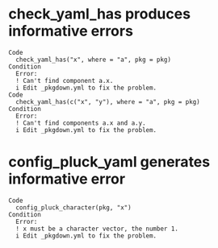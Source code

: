 # check_yaml_has produces informative errors

    Code
      check_yaml_has("x", where = "a", pkg = pkg)
    Condition
      Error:
      ! Can't find component a.x.
      i Edit _pkgdown.yml to fix the problem.
    Code
      check_yaml_has(c("x", "y"), where = "a", pkg = pkg)
    Condition
      Error:
      ! Can't find components a.x and a.y.
      i Edit _pkgdown.yml to fix the problem.

# config_pluck_yaml generates informative error

    Code
      config_pluck_character(pkg, "x")
    Condition
      Error:
      ! x must be a character vector, the number 1.
      i Edit _pkgdown.yml to fix the problem.


